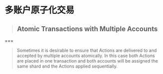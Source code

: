 # 多账户原子化交易

> ## Atomic Transactions with Multiple Accounts

===

> Sometimes it is desirable to ensure that Actions are delivered to and accepted by multiple accounts atomically. In this case both Actions are placed in one transaction and both accounts will be assigned the same shard and the Actions applied sequentially.

